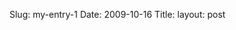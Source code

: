 Slug: my-entry-1
Date: 2009-10-16
Title:
layout: post

<a href="http://steveivy.typepad.com/.a/6a010534988cd3970b0120a5ed8841970b-pi" style="display: inline;"><img alt="" class="asset  asset-image at-xid-6a010534988cd3970b0120a5ed8841970b" src="http://steveivy.typepad.com/.a/6a010534988cd3970b0120a5ed8841970b-500wi" /></a> <br />
